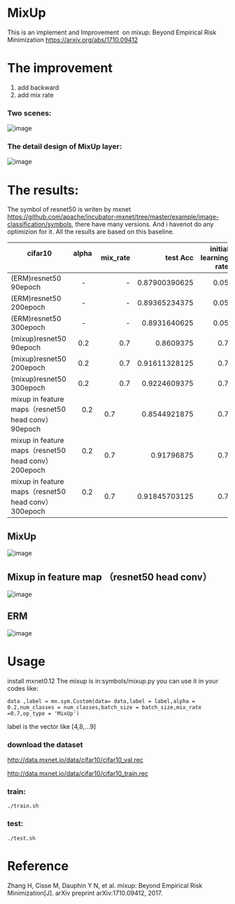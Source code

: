 # MixUp

This is an implement and Improvement  on mixup: Beyond Empirical Risk Minimization https://arxiv.org/abs/1710.09412

# The improvement 

1. add backward
2. add mix rate


### Two scenes:
![image](https://github.com/unsky/mixup/blob/master/3.png)


### The detail design of MixUp layer:

![image](https://github.com/unsky/mixup/blob/master/4.png)


# The results:
The symbol of resnet50 is writen by mxnet https://github.com/apache/incubator-mxnet/tree/master/example/image-classification/symbols, there have many versions. And i havenot do any optimizion for it. All the results are based on this baseline.


|         cifar10               | alpha         | mix_rate  | test Acc |initial learning rate|batch size|
| -------------          |:-------------:| -----:      | -----:   | -----:  | -----:  |
| (ERM)resnet50 90epoch  |      -        |-            | 0.87900390625  | 0.05| 256 |
|(ERM)resnet50 200epoch  |      -        |-            | 0.89365234375 | 0.05| 256 |
|(ERM)resnet50 300epoch  |      -        |-            | 0.8931640625|0.05 | 256 |
| (mixup)resnet50 90epoch|      0.2     |0.7           |0.8609375      | 0.7| 256 |
| (mixup)resnet50 200epoch|      0.2     |0.7           |0.91611328125      | 0.7| 256 |
| (mixup)resnet50 300epoch|      0.2     |0.7          | 0.9224609375     | 0.7| 256 |
| mixup in feature maps（resnet50 head conv）90epoch|      0.2     |0.7          | 0.8544921875  |0.7 | 256 |
| mixup in feature maps（resnet50 head conv）200epoch|      0.2     |0.7          | 0.91796875  |0.7 | 256 |
| mixup in feature maps（resnet50 head conv）300epoch|      0.2     |0.7          | 0.91845703125  |0.7 | 256 |



## MixUp
![image](https://github.com/unsky/mixup/blob/master/1.png)
## Mixup in feature map （resnet50 head conv）
![image](https://github.com/unsky/mixup/blob/master/5.png)

## ERM
![image](https://github.com/unsky/mixup/blob/master/2_1.png)

# Usage
install mxnet0.12
The mixup is in:symbols/mixup.py
you can use it in your codes like:

```
data ,label = mx.sym.Custom(data= data,label = label,alpha = 0.2,num_classes = num_classes,batch_size = batch_size,mix_rate =0.7,op_type = 'MixUp')
```
label is the vector like [4,8,...9]
### download the dataset
http://data.mxnet.io/data/cifar10/cifar10_val.rec

http://data.mxnet.io/data/cifar10/cifar10_train.rec



### train:
```
./train.sh
```
### test:
```
./test.sh
```
# Reference 

Zhang H, Cisse M, Dauphin Y N, et al. mixup: Beyond Empirical Risk Minimization[J]. arXiv preprint arXiv:1710.09412, 2017.
